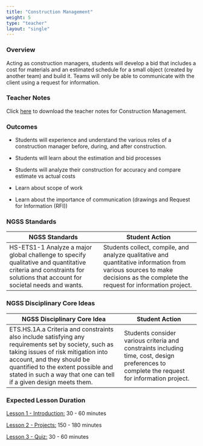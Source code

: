 ```yaml
---
title: "Construction Management"
weight: 5
type: "teacher" 
layout: "single"
---
```


### Overview
Acting as construction managers, students will develop a bid that includes a cost for materials and an estimated schedule for a small object (created by another team) and build it. Teams will only be able to communicate with the client using a request for information. 

### Teacher Notes

Click <a href="https://docs.google.com/document/d/1oQpLSlV3COnyH5WqNfXagnkYPqCFbIpfI4D8ewLP_1w/edit?usp=sharing" target="_blank">here</a> to download the teacher notes for Construction Management.

### Outcomes

* Students will experience and understand the various roles of a construction manager before, during, and after construction.

* Students will learn about the estimation and bid processes

* Students will analyze their construction for accuracy and compare estimate vs actual costs

* Learn about scope of work

* Learn about the importance of communication (drawings and Request for Information (RFI))

### NGSS Standards

| NGSS Standards                                                                                                                                                       | Student Action                                                                                                                                                              |
|----------------------------------------------------------------------------------------------------------------------------------------------------------------------|-----------------------------------------------------------------------------------------------------------------------------------------------------------------------------|
| HS-ETS1-1 Analyze a major global challenge to specify qualitative and quantitative criteria and constraints for solutions that account for societal needs and wants. | Students collect, compile, and analyze qualitative and quantitative information from various sources to make decisions as the complete the request for information project. |

### NGSS Disciplinary Core Ideas

| NGSS Disciplinary Core Idea                                                                                                                                                                                                                                                        | Student Action                                                                                                                               |
|------------------------------------------------------------------------------------------------------------------------------------------------------------------------------------------------------------------------------------------------------------------------------------|----------------------------------------------------------------------------------------------------------------------------------------------|
| ETS.HS.1A.a Criteria and constraints also include satisfying any requirements set by society, such as taking issues of risk mitigation into account, and they should be quantified to the extent possible and stated in such a way that one can tell if a given design meets them. | Students consider various criteria and constraints including time, cost, design preferences to complete the request for information project. |

### Expected Lesson Duration

[Lesson 1 - Introduction:](http://intro-to-engineering-design.lsupathways.org/4_unit_4/construction-management/1_lesson_1/) 30 - 60 minutes

[Lesson 2 - Projects:](http://intro-to-engineering-design.lsupathways.org/4_unit_4/construction-management/2_lesson_2/) 150 - 180 minutes

[Lesson 3 - Quiz:](http://intro-to-engineering-design.lsupathways.org/4_unit_4/construction-management/3_lesson_3/) 30 - 60 minutes
